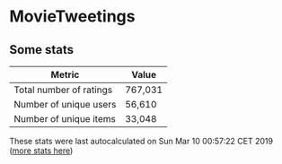 # MovieTweetings
## Some stats

Metric | Value
--- | ---
Total number of ratings                 | 767,031
Number of unique users                  | 56,610
Number of unique items                  | 33,048
These stats were last autocalculated on Sun Mar 10 00:57:22 CET 2019  ([more stats here](./stats.md))

